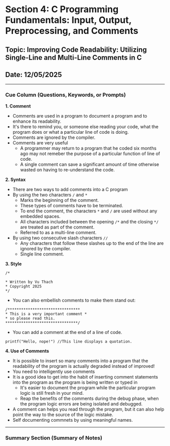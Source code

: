 # Section 4: C Programming Fundamentals: Input, Output, Preprocessing, and Comments

## Topic: Improving Code Readability: Utilizing Single-Line and Multi-Line Comments in C
## Date: 12/05/2025

---

### Cue Column (Questions, Keywords, or Prompts)

**1. Comment**
- Comments are used in a program to document a program and to enhance its readability.
- It's there to remind you, or someone else reading your code, what the program does or what a particular line of code is doing.
- Comments are ignored by the compiler.
- Comments are very useful
    - A programmer may return to a program that he coded six months ago may not remeber the purpose of a particular function of line of code.
    - A single comment can save a significant amount of time otherwise wasted on having to re-understand the code.

**2. Syntax**
- There are two ways to add comments into a C program
- By using the two characters ```/``` and ```*```
    - Marks the beginning of the comment.
    - These types of comments have to be terminated.
    - To end the comment, the characters ```*``` and ```/``` are used without any embedded spaces.
    - All characters included between the opening ```/*``` and the closing ```*/``` are treated as part of the comment.
    - Referred to as a multi-line comment.
- By using two consecutive slash characters ```//```
    - Any characters that follow these slashes up to the end of the line are ignored by the compiler.
    - Single line comment.

**3. Style**
```
/*

* Written by Vu Thach
* Copyright 2025
*/
```

- You can also embellish comments to make them stand out:
```
/********************************
* This is a very important comment *
* so please read this.
********************************/
```
- You can add a comment at the end of a line of code.
```
printf("Hello, nope!") //This line displays a quotation.
```
**4. Use of Comments**
- It is possible to insert so many comments into a program that the readability of the program is actually degraded instead of improved!
- You need to intelligently use comments
- It is a good idea to get into the habit of inserting comment statements into the program as the program is being written or typed in
    - It's easier to document the program while the particular program logic is still fresh in your mind.
    - Reap the benefits of the comments during the debug phase, when the program logic errors are being isolated and debugged.
- A comment can helps you read through the program, but it can also help point the way to the source of the logic mistake.
- Self documenting commnets by using meaningful names.
---

### Summary Section (Summary of Notes)

